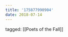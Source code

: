 ```yaml
---
title: '175877990904'
date: 2018-07-14
---
```

tagged: [[Poets of the Fall]]
<iframe frameborder="0" height="1" id="ga_target" scrolling="no" style="background-color:transparent; overflow:hidden; position:absolute; top:0; left:0; z-index:9999;" width="1"></iframe>